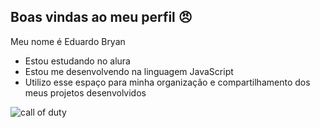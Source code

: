 ## Boas vindas ao meu perfil 😠

Meu nome é Eduardo Bryan
- Estou estudando no alura
- Estou me desenvolvendo na linguagem JavaScript
- Utilizo esse espaço para minha organização e
 compartilhamento dos meus projetos desenvolvidos

![call of duty](https://i.gifer.com/2FzY.gif)
